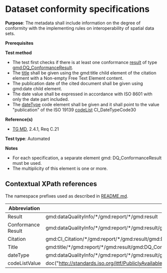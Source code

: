 # Dataset conformity specifications

**Purpose**: The metadata shall include information on the degree of conformity with the implementing 
rules on interoperability of spatial data sets.

**Prerequisites**

**Test method**

* The test first checks if there is at least one conformance [result](#Result) of type [gmd:DQ_ConformanceResult](#ConformanceResult).
* The [title](#title) shall be given using the gmd:title child element of the citation element with a Non-empty Free Text Element content.
* The publication date of the cited document shall be given using gmd:date child element.
* The date value shall be expressed in accordance with ISO 8601 with only the date part included.
* The [dateType](#codeListValue) code element shall be given and it shall point to the value "publication" of the ISO 19139 [codeList](#codeListValue) CI_DateTypeCode30

**Reference(s)**	 

* [TG MD](http://inspire.ec.europa.eu/id/ats/metadata/2.0/common/README#ref_TG_MD), 2.4.1, Req C.21

**Test type**: Automated

**Notes**
* For each specification, a separate element gmd: DQ_ConformanceResult must be used.
* The multiplicity of this element is one or more.

## Contextual XPath references

The namespace prefixes used as described in [README.md](http://inspire.ec.europa.eu/id/ats/metadata/2.0/common/README#namespaces).

Abbreviation                                   |  XPath expression (relative to gmd:MD_Metadata)
-----------------------------------------------| -------------------------------------------------------------------------
<a name="result"></a> Result   | gmd:dataQualityInfo/\*/gmd:report/\*/gmd:result
<a name="ConformanceResult"></a> Conformance Result   | gmd:dataQualityInfo/\*/gmd:report/\*/gmd:result/gmd:DQ_ConformanceResult/<gmd:specification>
<a name="citation"></a> Citation  | gmd:CI_Citation/\*/gmd:report/\*/gmd:result/gmd:DQ_ConformanceResult/\*/<gmd:CI_Citation>
<a name="title"></a> Title  | gmd:title/\*/gmd:report/\*/gmd:result/gmd:DQ_ConformanceResult/\*/<gmd:CI_Citation>/<gmd:title>/text()
<a name="codeListValuecodeListValue"></a> dateType |gmd:dataQualityInfo/\*/gmd:report/\*/gmd:result/gmd:DQ_ConformanceResult/\*/<gmd:CI_Citation>/\*/<gmd:CI_Date>/\*/<gmd:CI_DateTypeCode>///gmd:CI_DateTypeCode/@codeListValue
<a name="codeListValue"></a> codeListValue | doc("http://standards.iso.org/ittf/PubliclyAvailableStandards/ISO_19139_Schemas/resources/Codelist/gmxCodelists.xml)//gmx:CodeListDictionary[@gml:id='CI_DateTypeCode']//gml:identifier/text()

